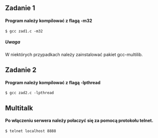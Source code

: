 ## Zadanie 1
#### Program należy kompilować z flagą -m32

```Shell
$ gcc zad1.c -m32
```
##### Uwaga
W niektórych przypadkach należy zainstalować pakiet gcc-multilib.

## Zadanie 2
#### Program należy kompilować z flagą -lpthread

```Shell
$ gcc zad2.c -lpthread
```

## Multitalk
#### Po włączeniu serwera należy połaczyć się za pomocą protokołu telnet.

```Shell
$ telnet localhost 8888
```
